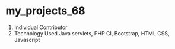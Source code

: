 # my_projects_68

1. Individual Contributor
2. Technology Used Java servlets, PHP CI, Bootstrap, HTML CSS, Javascript
